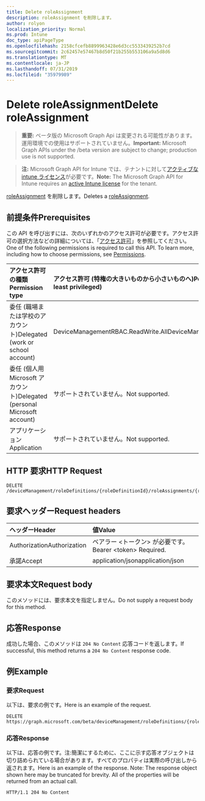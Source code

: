 ```yaml
---
title: Delete roleAssignment
description: roleAssignment を削除します。
author: rolyon
localization_priority: Normal
ms.prod: Intune
doc_type: apiPageType
ms.openlocfilehash: 2158cfcefb8899963428e6d3cc5533439252b7cd
ms.sourcegitcommit: 2c62457e57467b8d50f21b255b553106a9a5d8d6
ms.translationtype: MT
ms.contentlocale: ja-JP
ms.lasthandoff: 07/31/2019
ms.locfileid: "35979989"
---
```

# <a name="delete-roleassignment"></a><span data-ttu-id="dbd09-103">Delete roleAssignment</span><span class="sxs-lookup"><span data-stu-id="dbd09-103">Delete roleAssignment</span></span>

> <span data-ttu-id="dbd09-104">**重要:** ベータ版の Microsoft Graph Api は変更される可能性があります。運用環境での使用はサポートされていません。</span><span class="sxs-lookup"><span data-stu-id="dbd09-104">**Important:** Microsoft Graph APIs under the /beta version are subject to change; production use is not supported.</span></span>

> <span data-ttu-id="dbd09-105">**注:** Microsoft Graph API for Intune では、テナントに対して[アクティブな intune ライセンス](https://go.microsoft.com/fwlink/?linkid=839381)が必要です。</span><span class="sxs-lookup"><span data-stu-id="dbd09-105">**Note:** The Microsoft Graph API for Intune requires an [active Intune license](https://go.microsoft.com/fwlink/?linkid=839381) for the tenant.</span></span>

<span data-ttu-id="dbd09-106">[roleAssignment](../resources/intune-rbac-roleassignment.md) を削除します。</span><span class="sxs-lookup"><span data-stu-id="dbd09-106">Deletes a [roleAssignment](../resources/intune-rbac-roleassignment.md).</span></span>

## <a name="prerequisites"></a><span data-ttu-id="dbd09-107">前提条件</span><span class="sxs-lookup"><span data-stu-id="dbd09-107">Prerequisites</span></span>
<span data-ttu-id="dbd09-p101">この API を呼び出すには、次のいずれかのアクセス許可が必要です。アクセス許可の選択方法などの詳細については、「[アクセス許可](/graph/permissions-reference)」を参照してください。</span><span class="sxs-lookup"><span data-stu-id="dbd09-p101">One of the following permissions is required to call this API. To learn more, including how to choose permissions, see [Permissions](/graph/permissions-reference).</span></span>

|<span data-ttu-id="dbd09-110">アクセス許可の種類</span><span class="sxs-lookup"><span data-stu-id="dbd09-110">Permission type</span></span>|<span data-ttu-id="dbd09-111">アクセス許可 (特権の大きいものから小さいものへ)</span><span class="sxs-lookup"><span data-stu-id="dbd09-111">Permissions (from most to least privileged)</span></span>|
|:---|:---|
|<span data-ttu-id="dbd09-112">委任 (職場または学校のアカウント)</span><span class="sxs-lookup"><span data-stu-id="dbd09-112">Delegated (work or school account)</span></span>|<span data-ttu-id="dbd09-113">DeviceManagementRBAC.ReadWrite.All</span><span class="sxs-lookup"><span data-stu-id="dbd09-113">DeviceManagementRBAC.ReadWrite.All</span></span>|
|<span data-ttu-id="dbd09-114">委任 (個人用 Microsoft アカウント)</span><span class="sxs-lookup"><span data-stu-id="dbd09-114">Delegated (personal Microsoft account)</span></span>|<span data-ttu-id="dbd09-115">サポートされていません。</span><span class="sxs-lookup"><span data-stu-id="dbd09-115">Not supported.</span></span>|
|<span data-ttu-id="dbd09-116">アプリケーション</span><span class="sxs-lookup"><span data-stu-id="dbd09-116">Application</span></span>|<span data-ttu-id="dbd09-117">サポートされていません。</span><span class="sxs-lookup"><span data-stu-id="dbd09-117">Not supported.</span></span>|

## <a name="http-request"></a><span data-ttu-id="dbd09-118">HTTP 要求</span><span class="sxs-lookup"><span data-stu-id="dbd09-118">HTTP Request</span></span>
<!-- {
  "blockType": "ignored"
}
-->
``` http
DELETE /deviceManagement/roleDefinitions/{roleDefinitionId}/roleAssignments/{roleAssignmentId}
```

## <a name="request-headers"></a><span data-ttu-id="dbd09-119">要求ヘッダー</span><span class="sxs-lookup"><span data-stu-id="dbd09-119">Request headers</span></span>
|<span data-ttu-id="dbd09-120">ヘッダー</span><span class="sxs-lookup"><span data-stu-id="dbd09-120">Header</span></span>|<span data-ttu-id="dbd09-121">値</span><span class="sxs-lookup"><span data-stu-id="dbd09-121">Value</span></span>|
|:---|:---|
|<span data-ttu-id="dbd09-122">Authorization</span><span class="sxs-lookup"><span data-stu-id="dbd09-122">Authorization</span></span>|<span data-ttu-id="dbd09-123">ベアラー &lt;トークン&gt; が必要です。</span><span class="sxs-lookup"><span data-stu-id="dbd09-123">Bearer &lt;token&gt; Required.</span></span>|
|<span data-ttu-id="dbd09-124">承諾</span><span class="sxs-lookup"><span data-stu-id="dbd09-124">Accept</span></span>|<span data-ttu-id="dbd09-125">application/json</span><span class="sxs-lookup"><span data-stu-id="dbd09-125">application/json</span></span>|

## <a name="request-body"></a><span data-ttu-id="dbd09-126">要求本文</span><span class="sxs-lookup"><span data-stu-id="dbd09-126">Request body</span></span>
<span data-ttu-id="dbd09-127">このメソッドには、要求本文を指定しません。</span><span class="sxs-lookup"><span data-stu-id="dbd09-127">Do not supply a request body for this method.</span></span>

## <a name="response"></a><span data-ttu-id="dbd09-128">応答</span><span class="sxs-lookup"><span data-stu-id="dbd09-128">Response</span></span>
<span data-ttu-id="dbd09-129">成功した場合、このメソッドは `204 No Content` 応答コードを返します。</span><span class="sxs-lookup"><span data-stu-id="dbd09-129">If successful, this method returns a `204 No Content` response code.</span></span>

## <a name="example"></a><span data-ttu-id="dbd09-130">例</span><span class="sxs-lookup"><span data-stu-id="dbd09-130">Example</span></span>

### <a name="request"></a><span data-ttu-id="dbd09-131">要求</span><span class="sxs-lookup"><span data-stu-id="dbd09-131">Request</span></span>
<span data-ttu-id="dbd09-132">以下は、要求の例です。</span><span class="sxs-lookup"><span data-stu-id="dbd09-132">Here is an example of the request.</span></span>
``` http
DELETE https://graph.microsoft.com/beta/deviceManagement/roleDefinitions/{roleDefinitionId}/roleAssignments/{roleAssignmentId}
```

### <a name="response"></a><span data-ttu-id="dbd09-133">応答</span><span class="sxs-lookup"><span data-stu-id="dbd09-133">Response</span></span>
<span data-ttu-id="dbd09-p102">以下は、応答の例です。注:簡潔にするために、ここに示す応答オブジェクトは切り詰められている場合があります。すべてのプロパティは実際の呼び出しから返されます。</span><span class="sxs-lookup"><span data-stu-id="dbd09-p102">Here is an example of the response. Note: The response object shown here may be truncated for brevity. All of the properties will be returned from an actual call.</span></span>
``` http
HTTP/1.1 204 No Content
```






